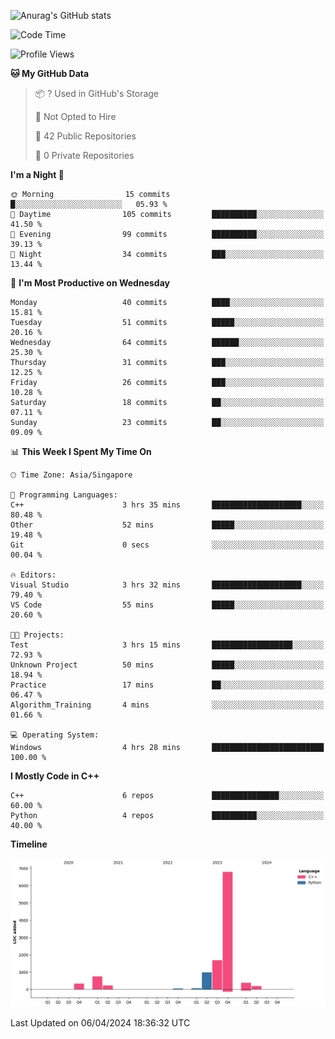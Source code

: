 ![Anurag's GitHub stats](https://github-readme-stats.vercel.app/api?username=OnePointFive99&show_icons=true&theme=transparent)

<!--START_SECTION:waka-->
![Code Time](http://img.shields.io/badge/Code%20Time-82%20hrs%2040%20mins-blue)

![Profile Views](http://img.shields.io/badge/Profile%20Views-0-blue)

**🐱 My GitHub Data** 

> 📦 ? Used in GitHub's Storage 
 > 
> 🚫 Not Opted to Hire
 > 
> 📜 42 Public Repositories 
 > 
> 🔑 0 Private Repositories 
 > 
**I'm a Night 🦉** 

```text
🌞 Morning                15 commits          █░░░░░░░░░░░░░░░░░░░░░░░░   05.93 % 
🌆 Daytime                105 commits         ██████████░░░░░░░░░░░░░░░   41.50 % 
🌃 Evening                99 commits          ██████████░░░░░░░░░░░░░░░   39.13 % 
🌙 Night                  34 commits          ███░░░░░░░░░░░░░░░░░░░░░░   13.44 % 
```
📅 **I'm Most Productive on Wednesday** 

```text
Monday                   40 commits          ████░░░░░░░░░░░░░░░░░░░░░   15.81 % 
Tuesday                  51 commits          █████░░░░░░░░░░░░░░░░░░░░   20.16 % 
Wednesday                64 commits          ██████░░░░░░░░░░░░░░░░░░░   25.30 % 
Thursday                 31 commits          ███░░░░░░░░░░░░░░░░░░░░░░   12.25 % 
Friday                   26 commits          ███░░░░░░░░░░░░░░░░░░░░░░   10.28 % 
Saturday                 18 commits          ██░░░░░░░░░░░░░░░░░░░░░░░   07.11 % 
Sunday                   23 commits          ██░░░░░░░░░░░░░░░░░░░░░░░   09.09 % 
```


📊 **This Week I Spent My Time On** 

```text
🕑︎ Time Zone: Asia/Singapore

💬 Programming Languages: 
C++                      3 hrs 35 mins       ████████████████████░░░░░   80.48 % 
Other                    52 mins             █████░░░░░░░░░░░░░░░░░░░░   19.48 % 
Git                      0 secs              ░░░░░░░░░░░░░░░░░░░░░░░░░   00.04 % 

🔥 Editors: 
Visual Studio            3 hrs 32 mins       ████████████████████░░░░░   79.40 % 
VS Code                  55 mins             █████░░░░░░░░░░░░░░░░░░░░   20.60 % 

🐱‍💻 Projects: 
Test                     3 hrs 15 mins       ██████████████████░░░░░░░   72.93 % 
Unknown Project          50 mins             █████░░░░░░░░░░░░░░░░░░░░   18.94 % 
Practice                 17 mins             ██░░░░░░░░░░░░░░░░░░░░░░░   06.47 % 
Algorithm_Training       4 mins              ░░░░░░░░░░░░░░░░░░░░░░░░░   01.66 % 

💻 Operating System: 
Windows                  4 hrs 28 mins       █████████████████████████   100.00 % 
```

**I Mostly Code in C++** 

```text
C++                      6 repos             ███████████████░░░░░░░░░░   60.00 % 
Python                   4 repos             ██████████░░░░░░░░░░░░░░░   40.00 % 
```



**Timeline**

![Lines of Code chart](https://raw.githubusercontent.com/OnePointFive99/OnePointFive99/main/assets/bar_graph.png)


 Last Updated on 06/04/2024 18:36:32 UTC
<!--END_SECTION:waka-->

  
